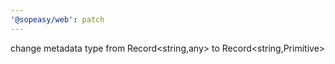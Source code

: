 ```yaml
---
'@sopeasy/web': patch
---
```


change metadata type from Record<string,any> to Record<string,Primitive>
